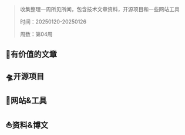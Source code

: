 >收集整理一周所见所闻，包含技术文章资料，开源项目和一些网站工具
>
>时间：20250120-20250126
>
>周数：第04周

## 📜有价值的文章

## 🛸开源项目

## 🚀网站&工具

## ⛵资料&博文

